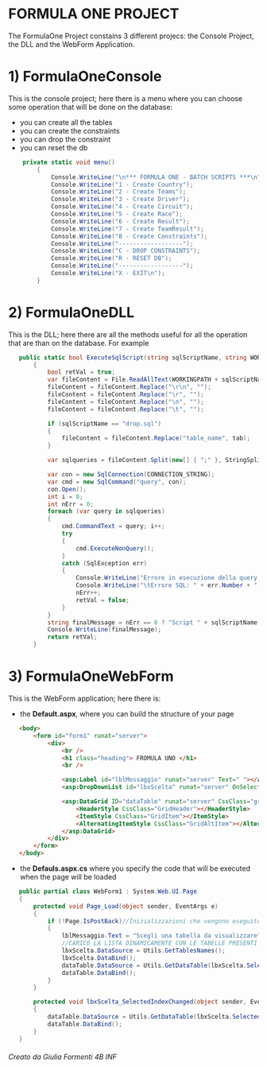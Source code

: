 # FORMULA ONE PROJECT

The FormulaOne Project constains 3 different projecs: the Console Project, the DLL and the WebForm Application.


# 1) FormulaOneConsole
This is the console project; here there is a menu where you can choose some operation that will be done on the database:
- you can create all the tables
- you can create the constraints
- you can drop the constraint
- you can reset the db
```csharp
    private static void menu()
        {
            Console.WriteLine("\n*** FORMULA ONE - BATCH SCRIPTS ***\n");
            Console.WriteLine("1 - Create Country");
            Console.WriteLine("2 - Create Teams");
            Console.WriteLine("3 - Create Driver");
            Console.WriteLine("4 - Create Circuit");
            Console.WriteLine("5 - Create Race");
            Console.WriteLine("6 - Create Result");
            Console.WriteLine("7 - Create TeamResult");
            Console.WriteLine("8 - Create Constraints");
            Console.WriteLine("------------------");
            Console.WriteLine("C - DROP CONSTRAINTS");
            Console.WriteLine("R - RESET DB");
            Console.WriteLine("------------------");
            Console.WriteLine("X - EXIT\n");
        }
 ```
 
 # 2) FormulaOneDLL
 This is the DLL; here there are all the methods useful for all the operation that are than on the database.
 For example
 ```csharp
    public static bool ExecuteSqlScript(string sqlScriptName, string WORKINGPATH, string CONNECTION_STRING, string tab = "")
        {
            bool retVal = true;
            var fileContent = File.ReadAllText(WORKINGPATH + sqlScriptName);
            fileContent = fileContent.Replace("\r\n", "");
            fileContent = fileContent.Replace("\r", "");
            fileContent = fileContent.Replace("\n", "");
            fileContent = fileContent.Replace("\t", "");

            if (sqlScriptName == "drop.sql")
            {
                fileContent = fileContent.Replace("table_name", tab);
            }

            var sqlqueries = fileContent.Split(new[] { ";" }, StringSplitOptions.RemoveEmptyEntries);

            var con = new SqlConnection(CONNECTION_STRING);
            var cmd = new SqlCommand("query", con);
            con.Open();
            int i = 0;
            int nErr = 0;
            foreach (var query in sqlqueries)
            {
                cmd.CommandText = query; i++;
                try
                {
                    cmd.ExecuteNonQuery();
                }
                catch (SqlException err)
                {
                    Console.WriteLine("Errore in esecuzione della query numero: " + i);
                    Console.WriteLine("\tErrore SQL: " + err.Number + " - " + err.Message);
                    nErr++;
                    retVal = false;
                }
            }
            string finalMessage = nErr == 0 ? "Script " + sqlScriptName + " completed successfully without errors" : "Script " + sqlScriptName + " completed with " + nErr + " errors";
            Console.WriteLine(finalMessage);
            return retVal;
        }
 ```
 
 # 3) FormulaOneWebForm
 This is the WebForm application; here there is:
 - the **Default.aspx**, where you can build the structure of your page
 ```html
    <body>
        <form id="form1" runat="server">
            <div>
                <br />
                <h1 class="heading"> FROMULA UNO </h1>
                <br />

                <asp:Label id="lblMessaggio" runat="server" Text=" "></asp:Label> <br /><br />
                <asp:DropDownList id="lbxScelta" runat="server" OnSelectedIndexChanged="lbxScelta_SelectedIndexChanged" AutoPostBack="true"></asp:DropDownList> <br /><br />

                <asp:DataGrid ID="dataTable" runat="server" CssClass="grid" AllowPaging="True" PageSize="18">
                    <HeaderStyle CssClass="GridHeader"></HeaderStyle>
                    <ItemStyle CssClass="GridItem"></ItemStyle>
                    <AlternatingItemStyle CssClass="GridAltItem"></AlternatingItemStyle>
                </asp:DataGrid>
            </div>
        </form>
    </body>
 ```
 
 - the **Defauls.aspx.cs** where you specify the code that will be executed when the page will be loaded
 ```csharp
    public partial class WebForm1 : System.Web.UI.Page
    {
        protected void Page_Load(object sender, EventArgs e)
        {
            if (!Page.IsPostBack)//Inizializzazioni che vengono eseguite solo la prima volta che carico la pagina
            {
                lblMessaggio.Text = "Scegli una tabella da visualizzare";
                //CARICO LA LISTA DINAMICAMENTE CON LE TABELLE PRESENTI NEL DATABASE
                lbxScelta.DataSource = Utils.GetTablesNames();
                lbxScelta.DataBind();
                dataTable.DataSource = Utils.GetDataTable(lbxScelta.SelectedValue);
                dataTable.DataBind();
            }
        }

        protected void lbxScelta_SelectedIndexChanged(object sender, EventArgs e)
        {
            dataTable.DataSource = Utils.GetDataTable(lbxScelta.SelectedValue);
            dataTable.DataBind();
        }
    }
 ```
 
 
###### Creato da Giulia Formenti 4B INF
